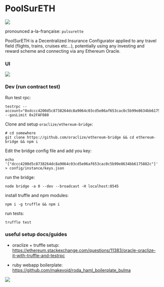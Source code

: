 # PoolSurETH

![](http://mkvphoto.s3.amazonaws.com/tmp/poolsureth-logo-small-1b.png)

pronounced a-la-française: `pulsurette`


PoolSurETH is a Decentralized Insurance Configurator applied to any travel field (flights, trains, cruises etc...), potentially using any investing and reward scheme and connecting via any Ethereum Oracle.


### UI

![](http://mkvphoto.s3.amazonaws.com/tmp/poolsureth1.png)




### Dev (run contract test)

Run test rpc:

<!-- OLD -->
<!-- testrpc --mnemonic "antani" --accounts 10 -->

    testrpc --account="0xdccc4200d5c8738264dc8a9064c03cd5e06af653cac0c5b99e8634bb6175882c,0x1337000000000000000000000" --gasLimit 0x2FAF080


Clone and setup `oraclize/ethereum-bridge`:

    # cd somewhere
    git clone https://github.com/oraclize/ethereum-bridge && cd ethereum-bridge && npm i

Edit the bridge config file and add you key:

    echo '["dccc4200d5c8738264dc8a9064c03cd5e06af653cac0c5b99e8634bb6175882c"]' > config/instance/keys.json

run the bridge:

    node bridge -a 0 --dev --broadcast -H localhost:8545

<!-- node bridge -a 0 --dev -->
<!--

if the deterministic OAR doesn't works you need to specify it manually

get your OAR from the bridge's output and add it to the test:

    OAR = OraclizeAddrResolverI(0x...);
 -->

install truffle and npm modules:

    npm i -g truffle && npm i

run tests:

    truffle test


### useful setup docs/guides

- oraclize + truffle setup: https://ethereum.stackexchange.com/questions/11383/oracle-oraclize-it-with-truffle-and-testrpc

- ruby webapp boilerplate: https://github.com/makevoid/roda_haml_boilerplate_bulma



![](http://mkvphoto.s3.amazonaws.com/tmp/poolsureth2.png)
